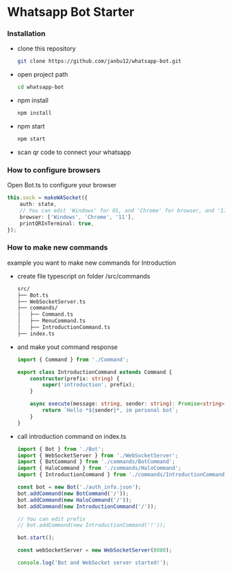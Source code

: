 # Whatsapp Bot Starter

### Installation
- clone this repository
  ``` bash
  git clone https://github.com/janbu12/whatsapp-bot.git
  ```
- open project path
  ``` bash
  cd whatsapp-bot
  ```
- npm install
  ``` bash
  npm install
  ```
- npm start
  ``` bash
  npm start
  ```
- scan qr code to connect your whatsapp

### How to configure browsers
Open Bot.ts to configure your browser
```ts
this.sock = makeWASocket({
    auth: state,
    // You can edit 'Windows' for OS, and 'Chrome' for browser, and '11' for OS versions
    browser: ['Windows', 'Chrome', '11'],
    printQRInTerminal: true,
});
```

### How to make new commands

example you want to make new commands for Introduction
- create file typescript on folder /src/commands
    ```bash
    src/
    ├── Bot.ts
    ├── WebSocketServer.ts
    ├── commands/
    │   ├── Command.ts
    │   ├── MenuCommand.ts
    │   ├── IntroductionCommand.ts
    ├── index.ts
    ```
- and make yout command response
    ```ts
    import { Command } from './Command';

    export class IntroductionCommand extends Command {
        constructor(prefix: string) {
            super('introduction', prefix);
        }

        async execute(message: string, sender: string): Promise<string> {
            return `Hello *${sender}*, im personal bot`;
        }
    }
    ```
- call introduction command on index.ts
    ```ts
    import { Bot } from './Bot';
    import { WebSocketServer } from './WebSocketServer';
    import { BotCommand } from './commands/BotCommand';
    import { HaloCommand } from './commands/HaloCommand';
    import { IntroductionCommand } from './commands/IntroductionCommand';

    const bot = new Bot('./auth_info.json');
    bot.addCommand(new BotCommand('/'));
    bot.addCommand(new HaloCommand('/'));
    bot.addCommand(new IntroductionCommand('/'));

    // You can edit prefix
    // bot.addCommand(new IntroductionCommand('!'));

    bot.start();

    const webSocketServer = new WebSocketServer(8080);

    console.log('Bot and WebSocket server started!');
    ```
